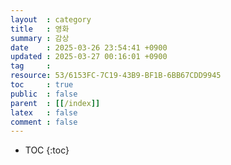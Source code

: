 ```yaml
---
layout  : category
title   : 영화 
summary : 감상 
date    : 2025-03-26 23:54:41 +0900
updated : 2025-03-27 00:16:01 +0900
tag     : 
resource: 53/6153FC-7C19-43B9-BF1B-6BB67CDD9945
toc     : true
public  : false
parent  : [[/index]]
latex   : false
comment : false
---
```

* TOC
{:toc}

# 
